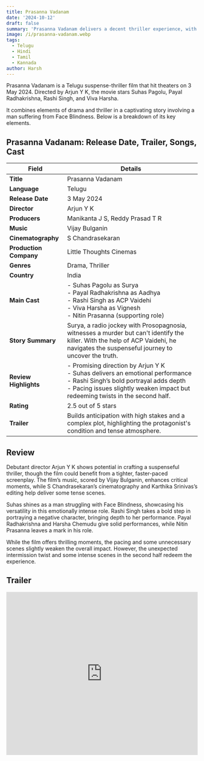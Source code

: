 ```yaml
---
title: Prasanna Vadanam
date: '2024-10-12'
draft: false
summary: 'Prasanna Vadanam delivers a decent thriller experience, with standout performances by Suhas and Rashi Singh.'
image: /i/prasanna-vadanam.webp
tags:
  - Telugu
  - Hindi
  - Tamil
  - Kannada
author: Harsh
---
```


Prasanna Vadanam is a Telugu suspense-thriller film that hit theaters on 3 May 2024. Directed by Arjun Y K, the movie stars Suhas Pagolu, Payal Radhakrishna, Rashi Singh, and Viva Harsha.

It combines elements of drama and thriller in a captivating story involving a man suffering from Face Blindness. Below is a breakdown of its key elements.

## Prasanna Vadanam: Release Date, Trailer, Songs, Cast

| **Field**              | **Details**                                                                                                                                                                                                     |
| ---------------------- | --------------------------------------------------------------------------------------------------------------------------------------------------------------------------------------------------------------- |
| **Title**              | Prasanna Vadanam                                                                                                                                                                                                |
| **Language**           | Telugu                                                                                                                                                                                                          |
| **Release Date**       | 3 May 2024                                                                                                                                                                                                      |
| **Director**           | Arjun Y K                                                                                                                                                                                                       |
| **Producers**          | Manikanta J S, Reddy Prasad T R                                                                                                                                                                                 |
| **Music**              | Vijay Bulganin                                                                                                                                                                                                  |
| **Cinematography**     | S Chandrasekaran                                                                                                                                                                                                |
| **Production Company** | Little Thoughts Cinemas                                                                                                                                                                                         |
| **Genres**             | Drama, Thriller                                                                                                                                                                                                 |
| **Country**            | India                                                                                                                                                                                                           |
| **Main Cast**          | - Suhas Pagolu as Surya<br>- Payal Radhakrishna as Aadhya<br>- Rashi Singh as ACP Vaidehi<br>- Viva Harsha as Vignesh<br>- Nitin Prasanna (supporting role)                                                     |
| **Story Summary**      | Surya, a radio jockey with Prosopagnosia, witnesses a murder but can't identify the killer. With the help of ACP Vaidehi, he navigates the suspenseful journey to uncover the truth.                            |
| **Review Highlights**  | - Promising direction by Arjun Y K<br>- Suhas delivers an emotional performance<br>- Rashi Singh’s bold portrayal adds depth<br>- Pacing issues slightly weaken impact but redeeming twists in the second half. |
| **Rating**             | 2.5 out of 5 stars                                                                                                                                                                                              |
| **Trailer**            | Builds anticipation with high stakes and a complex plot, highlighting the protagonist's condition and tense atmosphere.                                                                                         |

## Review

Debutant director Arjun Y K shows potential in crafting a suspenseful thriller, though the film could benefit from a tighter, faster-paced screenplay. The film’s music, scored by Vijay Bulganin, enhances critical moments, while S Chandrasekaran’s cinematography and Karthika Srinivas’s editing help deliver some tense scenes.

Suhas shines as a man struggling with Face Blindness, showcasing his versatility in this emotionally intense role. Rashi Singh takes a bold step in portraying a negative character, bringing depth to her performance. Payal Radhakrishna and Harsha Chemudu give solid performances, while Nitin Prasanna leaves a mark in his role.

While the film offers thrilling moments, the pacing and some unnecessary scenes slightly weaken the overall impact. However, the unexpected intermission twist and some intense scenes in the second half redeem the experience.

## Trailer

<iframe width="100%" height="430" src="https://www.youtube.com/embed/jtRXzOKr9jM?si=L_e5_zaRQ48JFfDs" title={title} frameborder="0" allow="accelerometer; autoplay; clipboard-write; encrypted-media; gyroscope; picture-in-picture; web-share" referrerpolicy="strict-origin-when-cross-origin" allowfullscreen loading="lazy"></iframe>
